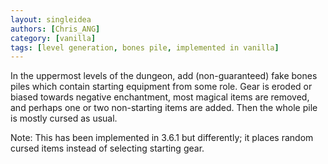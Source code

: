 ```yaml
---
layout: singleidea
authors: [Chris_ANG]
category: [vanilla]
tags: [level generation, bones pile, implemented in vanilla]
---
```

In the uppermost levels of the dungeon, add (non-guaranteed) fake bones piles which contain starting equipment from some role. Gear is eroded or biased towards negative enchantment, most magical items are removed, and perhaps one or two non-starting items are added. Then the whole pile is mostly cursed as usual.

Note: This has been implemented in 3.6.1 but differently; it places random cursed items instead of selecting starting gear.
